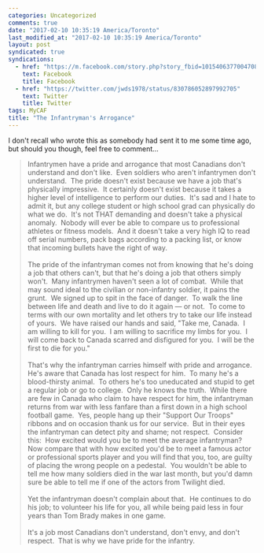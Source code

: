 ```yaml
---
categories: Uncategorized
comments: true
date: "2017-02-10 10:35:19 America/Toronto"
last_modified_at: "2017-02-10 10:35:19 America/Toronto"
layout: post
syndicated: true
syndications:
  - href: "https://m.facebook.com/story.php?story_fbid=10154063770047084&id=719142083"
    text: Facebook
    title: Facebook
  - href: "https://twitter.com/jwds1978/status/830786052897992705"
    text: Twitter
    title: Twitter
tags: MyCAF
title: "The Infantryman's Arrogance"
---
```


I don't recall who wrote this as somebody had sent it to me some time ago, but should you though, feel free to comment&hellip;

<blockquote>
  Infantrymen have a pride and arrogance that most Canadians don't understand and don't like.&nbsp; Even soldiers who aren't infantrymen don't
  understand.&nbsp; The pride doesn't exist because we have a job that's physically impressive.&nbsp; It certainly doesn't exist because it takes a higher
  level of intelligence to perform our duties.&nbsp; It's sad and I hate to admit it, but any college student or high school grad can physically do what we
  do.&nbsp; It's not THAT demanding and doesn't take a physical anomaly.&nbsp; Nobody will ever be able to compare us to professional athletes or fitness
  models.&nbsp; And it doesn't take a very high IQ to read off serial numbers, pack bags according to a packing list, or know that incoming bullets have the
  right of way.<br />
  <br />
  The pride of the infantryman comes not from knowing that he's doing a job that others can't, but that he's doing a job that others simply won't.&nbsp;
  Many infantrymen haven't seen a lot of combat.&nbsp; While that may sound ideal to the civilian or non-infantry soldier, it pains the grunt.&nbsp; We
  signed up to spit in the face of danger.&nbsp; To walk the line between life and death and live to do it again &#8212; or not.&nbsp; To come to terms with
  our own mortality and let others try to take our life instead of yours.&nbsp; We have raised our hands and said, &quot;Take me, Canada.&nbsp; I am willing
  to kill for you.&nbsp; I am willing to sacrifice my limbs for you.&nbsp; I will come back to Canada scarred and disfigured for you.&nbsp; I will be the
  first to die for you.&quot;<br />
  <br />
  That's why the infantryman carries himself with pride and arrogance.&nbsp; He's aware that Canada has lost respect for him.&nbsp; To many he's a
  blood-thirsty animal.&nbsp; To others he's too uneducated and stupid to get a regular job or go to college.&nbsp; Only he knows the truth.&nbsp; While
  there are few in Canada who claim to have respect for him, the infantryman returns from war with less fanfare than a first down in a high school football
  game.&nbsp; Yes, people hang up their &quot;Support Our Troops&quot; ribbons and on occasion thank us for our service.&nbsp; But in their eyes the
  infantryman can detect pity and shame; not respect.&nbsp; Consider this:&nbsp; How excited would you be to meet the average infantryman?&nbsp; Now compare
  that with how excited you'd be to meet a famous actor or professional sports player and you will find that you, too, are guilty of placing the wrong
  people on a pedestal.&nbsp; You wouldn't be able to tell me how many soldiers died in the war last month, but you'd damn sure be able to tell me if one of
  the actors from Twilight died.<br />
  <br />
  Yet the infantryman doesn't complain about that.&nbsp; He continues to do his job; to volunteer his life for you, all while being paid less in four years
  than Tom Brady makes in one game.<br />
  <br />
  It's a job most Canadians don't understand, don't envy, and don't respect.&nbsp; That is why we have pride for the infantry.
</blockquote>

